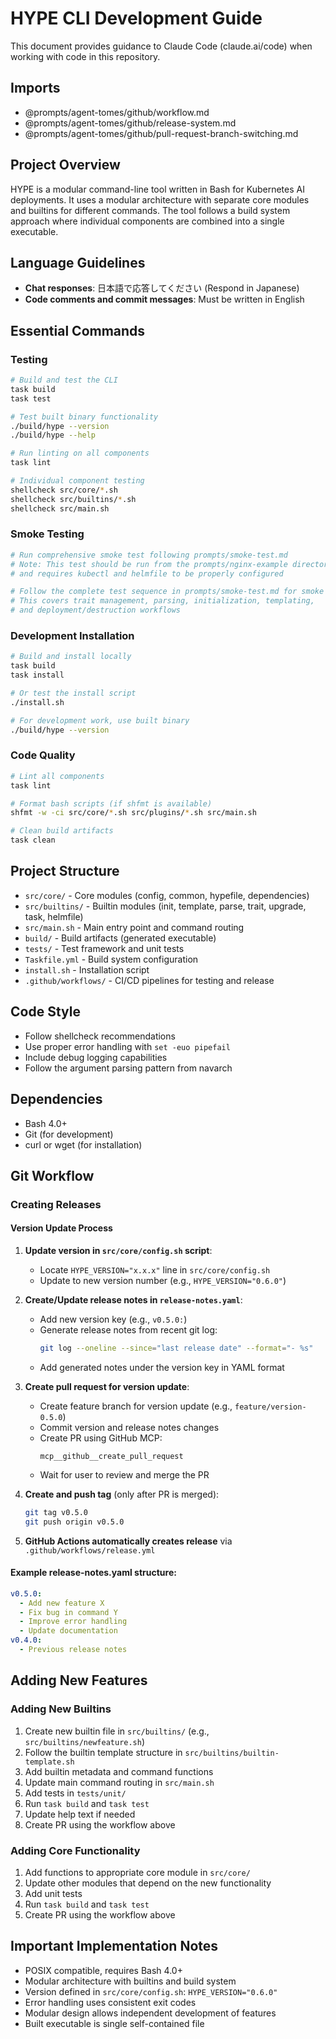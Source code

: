 # HYPE CLI Development Guide

This document provides guidance to Claude Code (claude.ai/code) when working with code in this repository.

## Imports

* @prompts/agent-tomes/github/workflow.md
* @prompts/agent-tomes/github/release-system.md
* @prompts/agent-tomes/github/pull-request-branch-switching.md

## Project Overview

HYPE is a modular command-line tool written in Bash for Kubernetes AI deployments. It uses a modular architecture with separate core modules and builtins for different commands. The tool follows a build system approach where individual components are combined into a single executable.

## Language Guidelines
- **Chat responses**: 日本語で応答してください (Respond in Japanese)
- **Code comments and commit messages**: Must be written in English

## Essential Commands

### Testing
```bash
# Build and test the CLI
task build
task test

# Test built binary functionality
./build/hype --version
./build/hype --help

# Run linting on all components
task lint

# Individual component testing
shellcheck src/core/*.sh
shellcheck src/builtins/*.sh
shellcheck src/main.sh
```

### Smoke Testing
```bash
# Run comprehensive smoke test following prompts/smoke-test.md
# Note: This test should be run from the prompts/nginx-example directory
# and requires kubectl and helmfile to be properly configured

# Follow the complete test sequence in prompts/smoke-test.md for smoke testing
# This covers trait management, parsing, initialization, templating,
# and deployment/destruction workflows
```

### Development Installation
```bash
# Build and install locally
task build
task install

# Or test the install script
./install.sh

# For development work, use built binary
./build/hype --version
```

### Code Quality
```bash
# Lint all components
task lint

# Format bash scripts (if shfmt is available)
shfmt -w -ci src/core/*.sh src/plugins/*.sh src/main.sh

# Clean build artifacts
task clean
```

## Project Structure

- `src/core/` - Core modules (config, common, hypefile, dependencies)
- `src/builtins/` - Builtin modules (init, template, parse, trait, upgrade, task, helmfile)
- `src/main.sh` - Main entry point and command routing
- `build/` - Build artifacts (generated executable)
- `tests/` - Test framework and unit tests
- `Taskfile.yml` - Build system configuration
- `install.sh` - Installation script
- `.github/workflows/` - CI/CD pipelines for testing and release

## Code Style

- Follow shellcheck recommendations
- Use proper error handling with `set -euo pipefail`
- Include debug logging capabilities
- Follow the argument parsing pattern from navarch

## Dependencies

- Bash 4.0+
- Git (for development)
- curl or wget (for installation)

## Git Workflow

### Creating Releases

#### Version Update Process
1. **Update version in `src/core/config.sh` script**:
   - Locate `HYPE_VERSION="x.x.x"` line in `src/core/config.sh`
   - Update to new version number (e.g., `HYPE_VERSION="0.6.0"`)

2. **Create/Update release notes in `release-notes.yaml`**:
   - Add new version key (e.g., `v0.5.0:`)
   - Generate release notes from recent git log:
     ```bash
     git log --oneline --since="last release date" --format="- %s"
     ```
   - Add generated notes under the version key in YAML format

3. **Create pull request for version update**:
   - Create feature branch for version update (e.g., `feature/version-0.5.0`)
   - Commit version and release notes changes
   - Create PR using GitHub MCP:
     ```
     mcp__github__create_pull_request
     ```
   - Wait for user to review and merge the PR

4. **Create and push tag** (only after PR is merged):
   ```bash
   git tag v0.5.0
   git push origin v0.5.0
   ```

5. **GitHub Actions automatically creates release** via `.github/workflows/release.yml`

#### Example release-notes.yaml structure:
```yaml
v0.5.0:
  - Add new feature X
  - Fix bug in command Y  
  - Improve error handling
  - Update documentation
v0.4.0:
  - Previous release notes
```

## Adding New Features

### Adding New Builtins
1. Create new builtin file in `src/builtins/` (e.g., `src/builtins/newfeature.sh`)
2. Follow the builtin template structure in `src/builtins/builtin-template.sh`
3. Add builtin metadata and command functions
4. Update main command routing in `src/main.sh`
5. Add tests in `tests/unit/`
6. Run `task build` and `task test`
7. Update help text if needed
8. Create PR using the workflow above

### Adding Core Functionality
1. Add functions to appropriate core module in `src/core/`
2. Update other modules that depend on the new functionality
3. Add unit tests
4. Run `task build` and `task test`
5. Create PR using the workflow above

## Important Implementation Notes
- POSIX compatible, requires Bash 4.0+
- Modular architecture with builtins and build system
- Version defined in `src/core/config.sh`: `HYPE_VERSION="0.6.0"`
- Error handling uses consistent exit codes
- Modular design allows independent development of features
- Built executable is single self-contained file